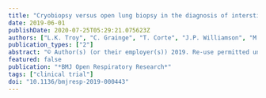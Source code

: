 ```yaml
---
title: "Cryobiopsy versus open lung biopsy in the diagnosis of interstitial lung disease (COLDICE): Protocol of a multicentre study"
date: 2019-06-01
publishDate: 2020-07-25T05:29:21.075623Z
authors: ["L.K. Troy", "C. Grainge", "T. Corte", "J.P. Williamson", "M.P. Vallely", "W. Cooper", "A.M. Mahar", "S. Lai", "E. Mulyadi", "P.J. Torzillo", "M. Salamonsen", "G. Don", "J. Myers", "G. Raghu", "E.M.T. Lau", "D. Arnold", "C. Cao", "A. Cashmore", "S. Cleary", "B. French", "M. Geis", "L. Glenn", "B. Harris", "M. Hibbert", "A. Ing", "A. James", "H.E. Jo", "Q.T. Lin", "G. Meredith", "C. Merry", "B. Ng", "M. Phillips", "A. Pudipeddi", "J. Rhodes", "T. Saghaie", "R. Thomas", "C. Thomson", "S. Twaddell", "S. Webster", "J. Wrobel", "P. Wu", "C. Oldmeadow"]
publication_types: ["2"]
abstract: "© Author(s) (or their employer(s)) 2019. Re-use permitted under CC BY-NC. No commercial re-use. See rights and permissions. Published by BMJ. Introduction Transbronchial lung cryobiopsy (TBLC) is a novel, minimally invasive technique for obtaining lung tissue for histopathological assessment in interstitial lung disease (ILD). Despite its increasing popularity, the diagnostic accuracy of TBLC is not yet known. The COLDICE Study (Cryobiopsy versus Open Lung biopsy in the Diagnosis of Interstitial lung disease allianCE) aims to evaluate the agreement between TBLC and surgical lung biopsy sampled concurrently from the same patients, for both histopathological and multidisciplinary discussion (MDD) diagnoses. Methods and analysis This comparative, multicentre, prospective trial is enrolling patients with ILD requiring surgical lung biopsy to aid with their diagnosis. Participants are consented for both video-assisted thoracoscopic surgical (VATS) biopsy and TBLC within the same anaesthetic episode. Specimens will be blindly assessed by three expert pathologists both individually and by consensus. Each tissue sample will then be considered in conjunction with clinical and radiological data, within a centralised MDD. Each patient will be presented twice in random order, once with TBLC data and once with VATS data. Meeting participants will be blinded to the method of tissue sampling. The accuracy of TBLC will be assessed by agreement with VATS at (1) histopathological analysis and (2) MDD diagnosis. Data will be collected on interobserver agreement between pathologists, interobserver agreement between MDD participants, and detailed clinical and procedural characteristics. Ethics and dissemination The study is being conducted in accordance with the International Conference on Harmonisation Guideline for Good Clinical Practice and Australian legislation for the ethical conduct of research. Trial registration number ACTRN12615000718549."
featured: false
publication: "*BMJ Open Respiratory Research*"
tags: ["clinical trial"]
doi: "10.1136/bmjresp-2019-000443"
---
```


